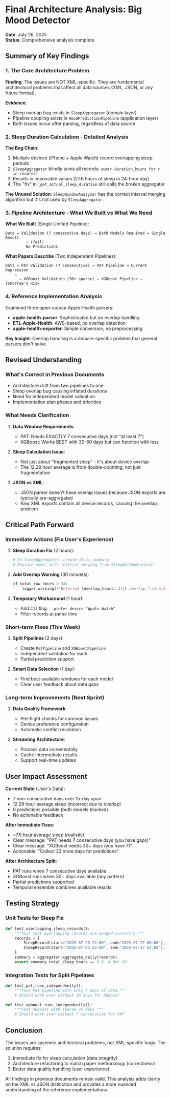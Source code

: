 # Final Architecture Analysis: Big Mood Detector

**Date**: July 26, 2025  
**Status**: Comprehensive analysis complete

## Summary of Key Findings

### 1. The Core Architecture Problem

**Finding**: The issues are NOT XML-specific. They are fundamental architectural problems that affect all data sources (XML, JSON, or any future format).

**Evidence**:
- Sleep overlap bug exists in `SleepAggregator` (domain layer)
- Pipeline coupling exists in `MoodPredictionPipeline` (application layer)
- Both issues occur after parsing, regardless of data source

### 2. Sleep Duration Calculation - Detailed Analysis

**The Bug Chain**:
1. Multiple devices (iPhone + Apple Watch) record overlapping sleep periods
2. `SleepAggregator` blindly sums all records: `sum(r.duration_hours for r in records)`
3. Results in impossible values (27.6 hours of sleep in 24-hour day)
4. The "fix" in `_get_actual_sleep_duration` still calls the broken aggregator

**The Unused Solution**:
`SleepWindowAnalyzer` has the correct interval merging algorithm but it's not used by `SleepAggregator`.

### 3. Pipeline Architecture - What We Built vs What We Need

**What We Built** (Single Unified Pipeline):
```
Data → Validation (7 consecutive days) → Both Models Required → Single Result
         ↓ (fail)
         No Predictions
```

**What Papers Describe** (Two Independent Pipelines):
```
Data → PAT Validation (7 consecutive) → PAT Pipeline → Current Depression
    ↘
      → XGBoost Validation (30+ sparse) → XGBoost Pipeline → Tomorrow's Risk
```

### 4. Reference Implementation Analysis

Examined three open-source Apple Health parsers:
- **apple-health-parser**: Sophisticated but no overlap handling
- **ETL-Apple-Health**: AWS-based, no overlap detection
- **apple-health-exporter**: Simple conversion, no preprocessing

**Key Insight**: Overlap handling is a domain-specific problem that general parsers don't solve.

## Revised Understanding

### What's Correct in Previous Documents
- Architecture drift from two pipelines to one
- Sleep overlap bug causing inflated durations
- Need for independent model validation
- Implementation plan phases and priorities

### What Needs Clarification
1. **Data Window Requirements**:
   - PAT: Needs EXACTLY 7 consecutive days (not "at least 7")
   - XGBoost: Works BEST with 30-60 days but can function with less

2. **Sleep Calculation Issue**:
   - Not just about "fragmented sleep" - it's about device overlap
   - The 12.29 hour average is from double-counting, not just fragmentation

3. **JSON vs XML**:
   - JSON parser doesn't have overlap issues because JSON exports are typically pre-aggregated
   - Raw XML exports contain all device records, causing the overlap problem

## Critical Path Forward

### Immediate Actions (Fix User's Experience)

1. **Sleep Duration Fix** (2 hours):
   ```python
   # In SleepAggregator._create_daily_summary:
   # Replace sum() with interval merging from SleepWindowAnalyzer
   ```

2. **Add Overlap Warning** (30 minutes):
   ```python
   if total_raw_hours > 24:
       logger.warning(f"Detected {overlap_hours:.1f}h overlap from multiple devices")
   ```

3. **Temporary Workaround** (1 hour):
   - Add CLI flag: `--prefer-device "Apple Watch"`
   - Filter records at parse time

### Short-term Fixes (This Week)

1. **Split Pipelines** (2 days):
   - Create `PatPipeline` and `XGBoostPipeline`
   - Independent validation for each
   - Partial prediction support

2. **Smart Data Selection** (1 day):
   - Find best available windows for each model
   - Clear user feedback about data gaps

### Long-term Improvements (Next Sprint)

1. **Data Quality Framework**:
   - Pre-flight checks for common issues
   - Device preference configuration
   - Automatic conflict resolution

2. **Streaming Architecture**:
   - Process data incrementally
   - Cache intermediate results
   - Support real-time updates

## User Impact Assessment

**Current State** (User's Data):
- 7 non-consecutive days over 15-day span
- 12.29 hour average sleep (incorrect due to overlap)
- 0 predictions possible (both models blocked)
- No actionable feedback

**After Immediate Fixes**:
- ~7.5 hour average sleep (realistic)
- Clear message: "PAT needs 7 consecutive days (you have gaps)"
- Clear message: "XGBoost needs 30+ days (you have 7)"
- Actionable: "Collect 23 more days for predictions"

**After Architecture Split**:
- PAT runs when 7 consecutive days available
- XGBoost runs when 30+ days available (any pattern)
- Partial predictions supported
- Temporal ensemble combines available results

## Testing Strategy

### Unit Tests for Sleep Fix
```python
def test_overlapping_sleep_records():
    """Test that overlapping records are merged correctly."""
    records = [
        SleepRecord(start="2025-07-26 22:00", end="2025-07-27 06:00"),  # 8 hours
        SleepRecord(start="2025-07-26 23:00", end="2025-07-27 07:00"),  # 8 hours overlap
    ]
    summary = aggregator.aggregate_daily(records)
    assert summary.total_sleep_hours == 9.0  # Not 16!
```

### Integration Tests for Split Pipelines
```python
def test_pat_runs_independently():
    """Test PAT pipeline with only 7 days of data."""
    # Should work even without 30 days for XGBoost
    
def test_xgboost_runs_independently():
    """Test XGBoost with sparse 35 days."""
    # Should work even without 7 consecutive for PAT
```

## Conclusion

The issues are systemic architectural problems, not XML-specific bugs. The solution requires:
1. Immediate fix for sleep calculation (data integrity)
2. Architecture refactoring to match paper methodology (correctness)
3. Better data quality handling (user experience)

All findings in previous documents remain valid. This analysis adds clarity on the XML vs JSON distinction and provides a more nuanced understanding of the reference implementations.